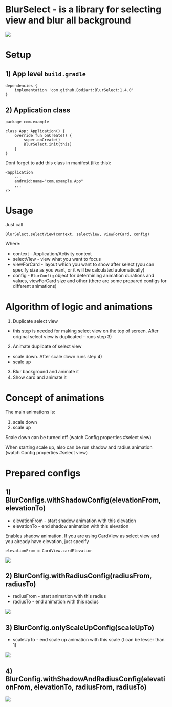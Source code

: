 # BlurSelect - is a library for selecting view and blur all background

![](blur_select.gif)

# Setup
## 1) App level ```build.gradle```
```
dependencies {
    implementation 'com.github.Bodiart:BlurSelect:1.4.0'
}
```
## 2) Application class
```
package com.example

class App: Application() {
    override fun onCreate() {
        super.onCreate()
        BlurSelect.init(this)
    }
}
```
Dont forget to add this class in manifest (like this):
```
<application
    ...
    android:name="com.example.App"
    ...
/>
```
# Usage
Just call 
```
BlurSelect.selectView(context, selectView, viewForCard, config)
```
Where:
 - context - Application/Activity context
 - selectView - view what you want to focus
 - viewForCard - layout which you want to show after select (you can specify size as you want, or it will be calculated automatically)
 - config - ```BlurConfig``` object for determining animation durations and values, viewForCard size and other (there are some prepared configs for different animations)
 
 # Algorithm of logic and animations
 1) Duplicate select view
  - this step is needed for making select view on the top of screen. After original select view is duplicated - runs step 3)
 2) Animate duplicate of select view
  - scale down. After scale down runs step 4)
  - scale up
 3) Blur background and animate it
 4) Show card and animate it
 
 # Concept of animations
 
 The main animations is:
 1) scale down
 2) scale up
 
 Scale down can be turned off (watch Config properties #select view)
 
 When starting scale up, also can be run shadow and radius animation (watch Config properties #select view)
 
 # Prepared configs
 
 ## 1) BlurConfigs.withShadowConfig(elevationFrom, elevationTo)
 - elevationFrom - start shadow animation with this elevation
 - elevationTo - end shadow animation with this elevation
 
 Enables shadow animation.
 If you are using CardView as select view and you already have elevation, just specify 
 ```
 elevationFrom = CardView.cardElevation
 ```
 
 ![](with_shadow_config.gif)
 
 ## 2) BlurConfig.withRadiusConfig(radiusFrom, radiusTo)
 - radiusFrom - start animation with this radius
 - radiusTo - end animation with this radius
 
 ![](with_radius_config.gif)

 ## 3) BlurConfig.onlyScaleUpConfig(scaleUpTo)
 - scaleUpTo - end scale up animation with this scale (t can be lesser than 1)
 
 ![](only_scale_up_onfig.gif)
 
 ## 4) BlurConfig.withShadowAndRadiusConfig(elevationFrom, elevationTo, radiusFrom, radiusTo)
 
 ![](with_shadow_and_radius_config.gif)
